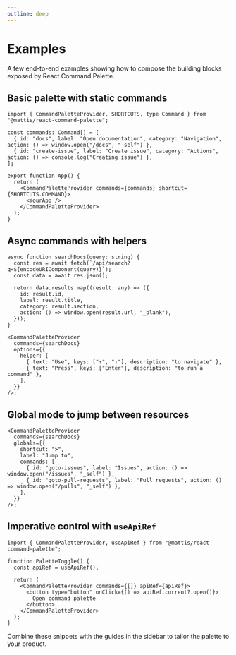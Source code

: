 ```yaml
---
outline: deep
---
```


# Examples

A few end-to-end examples showing how to compose the building blocks exposed by React Command Palette.

## Basic palette with static commands

```tsx
import { CommandPaletteProvider, SHORTCUTS, type Command } from "@mattis/react-command-palette";

const commands: Command[] = [
  { id: "docs", label: "Open documentation", category: "Navigation", action: () => window.open("/docs", "_self") },
  { id: "create-issue", label: "Create issue", category: "Actions", action: () => console.log("Creating issue") },
];

export function App() {
  return (
    <CommandPaletteProvider commands={commands} shortcut={SHORTCUTS.COMMAND}>
      <YourApp />
    </CommandPaletteProvider>
  );
}
```

## Async commands with helpers

```tsx
async function searchDocs(query: string) {
  const res = await fetch(`/api/search?q=${encodeURIComponent(query)}`);
  const data = await res.json();

  return data.results.map((result: any) => ({
    id: result.id,
    label: result.title,
    category: result.section,
    action: () => window.open(result.url, "_blank"),
  }));
}

<CommandPaletteProvider
  commands={searchDocs}
  options={{
    helper: [
      { text: "Use", keys: ["↑", "↓"], description: "to navigate" },
      { text: "Press", keys: ["Enter"], description: "to run a command" },
    ],
  }}
/>;
```

## Global mode to jump between resources

```tsx
<CommandPaletteProvider
  commands={searchDocs}
  globals={{
    shortcut: ">",
    label: "Jump to",
    commands: [
      { id: "goto-issues", label: "Issues", action: () => window.open("/issues", "_self") },
      { id: "goto-pull-requests", label: "Pull requests", action: () => window.open("/pulls", "_self") },
    ],
  }}
/>;
```

## Imperative control with `useApiRef`

```tsx
import { CommandPaletteProvider, useApiRef } from "@mattis/react-command-palette";

function PaletteToggle() {
  const apiRef = useApiRef();

  return (
    <CommandPaletteProvider commands={[]} apiRef={apiRef}>
      <button type="button" onClick={() => apiRef.current?.open()}>
        Open command palette
      </button>
    </CommandPaletteProvider>
  );
}
```

Combine these snippets with the guides in the sidebar to tailor the palette to your product.
